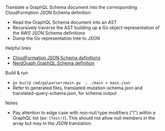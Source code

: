 Translate a GraphQL Schema document into the corresponding CloudFormation JSON Schema definition
- Read the GraphQL Schema document into an AST
- Recursively traverse the AST building up a Go object representation of the AWS JSON Schema definitions
- Dump the Go representation tree to JSON

Helpful links
- [CloudFormation JSON Schema definitions](https://github.com/aws-cloudformation/cloudformation-cli/tree/master/src/rpdk/core/data/schema)
- [NerdGraph GraphQL Schema definition](schema.graphql)

Build & run
- `go build cmd/gqlparser/main.go  ; ./main > main.json`
- Refer to generated files, translated-mutation-schema.json and translated-query-schema.json, for schema output

Notes
- Pay attention to edge case with non-null type modifiers ("!") within a GraphQL list (ex: `[Test!]`). This should not allow null members in the array but may in the JSON translation.